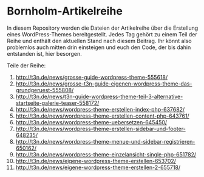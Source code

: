 # Bornholm-Artikelreihe

In diesem Repository werden die Dateien der Artikelreihe über die Erstellung eines WordPress-Themes bereitgestellt. Jedes Tag gehört zu einem Teil der Reihe und enthält den aktuellen Stand nach diesem Beitrag. Ihr könnt also problemlos auch mitten drin einsteigen und euch den Code, der bis dahin entstanden ist, hier besorgen.

Teile der Reihe:

1. http://t3n.de/news/grosse-guide-wordpress-theme-555618/
2. http://t3n.de/news/grosse-t3n-guide-eigenen-wordpress-theme-das-grundgeruest-555808/
3. http://t3n.de/news/t3n-guide-wordpress-theme-teil-3-alternative-startseite-galerie-teaser-558172/
4. http://t3n.de/news/wordpress-theme-erstellen-index-php-637682/
5. http://t3n.de/news/wordpress-theme-erstellen-content-php-643761/
6. http://t3n.de/news/wordpress-theme-uebersetzen-645450/
7. http://t3n.de/news/wordpress-theme-erstellen-sidebar-und-footer-648235/
8. http://t3n.de/news/wordpress-theme-menue-und-sidebar-registrieren-650162/
9. http://t3n.de/news/wordpress-theme-einzelansicht-single-php-651782/
10. http://t3n.de/news/eigene-wordpress-theme-erstellen-653702/
11. http://t3n.de/news/eigene-wordpress-theme-erstellen-2-655718/
